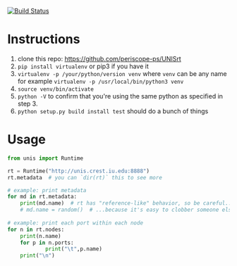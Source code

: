 [![Build Status](https://travis-ci.org/periscope-ps/UNISrt.svg?branch=develop)](https://travis-ci.org/periscope-ps/UNISrt)
# Instructions

1. clone this repo: https://github.com/periscope-ps/UNISrt
2. `pip install virtualenv` or pip3 if you have it
3. `virtualenv -p /your/python/version venv`  where `venv` can be any name
   for example `virtualenv -p /usr/local/bin/python3 venv`
4. `source venv/bin/activate`
5. `python -V` to confirm that you're using the same python as specified in step 3.
6. `python setup.py build install test` should do a bunch of things

# Usage

```python
from unis import Runtime

rt = Runtime("http://unis.crest.iu.edu:8888")
rt.metadata  # you can `dir(rt)` this to see more

# example: print metadata
for md in rt.metadata:
    print(md.name)  # rt has "reference-like" behavior, so be careful...
    # md.name = random()  # ...because it's easy to clobber someone else's work (don't do this!)
    
# example: print each port within each node
for n in rt.nodes:
    print(n.name)
    for p in n.ports:
            print("\t",p.name)
    print("\n")
```
